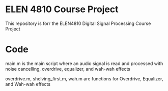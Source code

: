 # ELEN 4810 Course Project

This repository is forr the ELEN4810 Digital Signal Processing Course Project

# Code 

main.m is the main script where an audio signal is read and processed with noise cancelling, overdrive, equalizer, and wah-wah 
effects

overdrive.m, shelving_first.m, wah.m are functions for Overdrive, Equalizer, and Wah-wah effects

